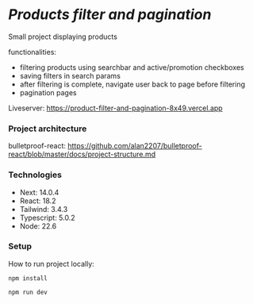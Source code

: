 # _**Products filter and pagination**_

Small project displaying products

functionalities:

- filtering products using searchbar and active/promotion checkboxes
- saving filters in search params
- after filtering is complete, navigate user back to page before filtering
- pagination pages

Liveserver: https://product-filter-and-pagination-8x49.vercel.app

### **Project architecture**

bulletproof-react: https://github.com/alan2207/bulletproof-react/blob/master/docs/project-structure.md

### **Technologies**

- Next: 14.0.4
- React: 18.2
- Tailwind: 3.4.3
- Typescript: 5.0.2
- Node: 22.6

### **Setup**

How to run project locally:

`npm install`

`npm run dev`
